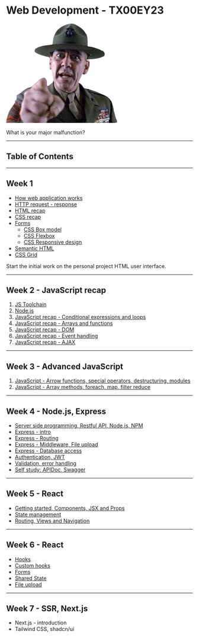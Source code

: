 # Web Development - TX00EY23

![Hartman](images/Sgt.Hartman.webp)

What is your major malfunction?

---

## Table of Contents

---

## Week 1

- [How web application works](Week1/architecture.md)
- [HTTP request - response](Week1/http-request-response.md)
- [HTML recap](Week1/HTML-recap.md)
- [CSS recap](Week1/CSS-recap.md)
- [Forms](Week1/form/form.md)
  - [CSS Box model](Week1/form/css/box-model.md)
  - [CSS Flexbox](Week1/form/css/flexbox.md)
  - [CSS Responsive design](Week1/form/css/media-queries.md)
- [Semantic HTML](https://webaim.org/resources/htmlcheatsheet/HTML%20Semantics%20and%20Accessibility%20Cheat%20Sheet.pdf)
- [CSS Grid](Week1/form/css/grid.md)

Start the initial work on the personal project HTML user interface.

---

## Week 2 - JavaScript recap

1. [JS Toolchain](Week2/tools_pt2.md)
2. [Node.js](Week2/node.md)
3. [JavaScript recap - Conditional expressions and loops](Week2/JS-recap1.md)
4. [JavaScript recap - Arrays and functions](Week2/JS-recap2.md)
5. [JavaScript recap - DOM](Week2/JS-recap3.md)
6. [JavaScript recap - Event handling](Week2/JS-recap4.md)
7. [JavaScript recap - AJAX](Week2/JS-recap5.md)

---

## Week 3 - Advanced JavaScript

1. [JavaScript - Arrow functions, special operators, destructuring, modules](Week3/AdvancedJavaScript1.md)
2. [JavaScript - Array methods, foreach, map, filter reduce](Week3/AdvancedJavascript2.md)

---

## Week 4 - Node.js, Express

- [Server side programming, Restful API, Node.js, NPM](Week4/01-server-side-programming.md)
- [Express - intro](Week4/02-express.md)
- [Express - Routing](Week4/03-routing.md)
- [Express - Middleware, File upload](Week4/04-middleware.md)
- [Express - Database access](Week4/05-database.md)
- [Authentication, JWT](Week4/06-auth.md)
- [Validation, error handling](Week4/07-validation.md)
- [Self study: APIDoc, Swagger](Week4/extra-apidoc.md)

---

## Week 5 - React

- [Getting started, Components, JSX and Props](Week5/01-react-start.md)
- [State management](Week5/02-react-state.md)
- [Routing, Views and Navigation](Week5/03-react-routing.md)

---

## Week 6 - React

- [Hooks](Week6/01-hooks)
- [Custom hooks](Week6/02-custom-hooks)
- [Forms](Week6/03-forms)
- [Shared State](Week6/04-context)
- [File upload](Week6/05-upload)

---

## Week 7 - SSR, Next.js

- Next.js - introduction
- Tailwind CSS, shadcn/ui
